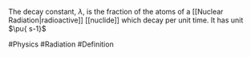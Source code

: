 The decay constant, $\lambda$, is the fraction of the atoms of a [[Nuclear Radiation|radioactive]] [[nuclide]] which decay per unit time. It has unit $\pu{ s-1}$

#Physics #Radiation #Definition